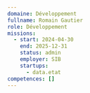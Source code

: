 ```yaml
---
domaine: Développement
fullname: Romain Gautier
role: Développement
missions:
  - start: 2024-04-30
    end: 2025-12-31
    status: admin
    employer: SIB
    startups:
      - data.etat
competences: []
---
```

